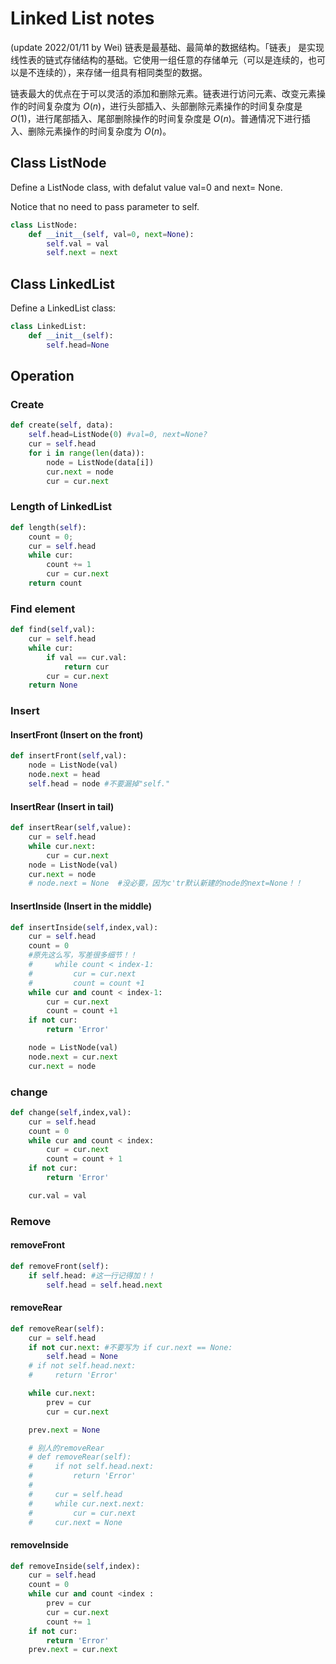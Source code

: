 # Linked List notes
(update 2022/01/11 by Wei)
链表是最基础、最简单的数据结构。「链表」 是实现线性表的链式存储结构的基础。它使用一组任意的存储单元（可以是连续的，也可以是不连续的），来存储一组具有相同类型的数据。

链表最大的优点在于可以灵活的添加和删除元素。链表进行访问元素、改变元素操作的时间复杂度为 $O(n)$，进行头部插入、头部删除元素操作的时间复杂度是 $O(1)$，进行尾部插入、尾部删除操作的时间复杂度是 $O(n)$。普通情况下进行插入、删除元素操作的时间复杂度为 $O(n)$。

## Class ListNode

Define a ListNode class, with defalut value val=0 and next= None.

Notice that no need to pass parameter to self.

```python
class ListNode:
    def __init__(self, val=0, next=None):
        self.val = val
        self.next = next
```

## Class LinkedList

Define a LinkedList class:

```python
class LinkedList:
    def __init__(self):
        self.head=None
```

## Operation

### Create

```python
def create(self, data):
    self.head=ListNode(0) #val=0, next=None?
    cur = self.head
    for i in range(len(data)):
        node = ListNode(data[i])
        cur.next = node
        cur = cur.next
```

### Length of LinkedList

```python
def length(self):
    count = 0;
    cur = self.head
    while cur:
        count += 1
        cur = cur.next
    return count
```

### Find element

```python
def find(self,val):
    cur = self.head
    while cur:
        if val == cur.val:
            return cur
        cur = cur.next
    return None
```

### Insert

#### InsertFront (Insert on the front)

```python
def insertFront(self,val):
    node = ListNode(val)
    node.next = head
    self.head = node #不要漏掉"self."
```

#### InsertRear (Insert in tail)

```python
def insertRear(self,value):
    cur = self.head
    while cur.next:
        cur = cur.next
    node = ListNode(val)
    cur.next = node
    # node.next = None  #没必要，因为c'tr默认新建的node的next=None！！
```

#### InsertInside (Insert in the middle)

```python
def insertInside(self,index,val):
    cur = self.head
    count = 0
    #原先这么写，写差很多细节！！
    #     while count < index-1:
    #         cur = cur.next
    #         count = count +1
    while cur and count < index-1:
        cur = cur.next
        count = count +1
    if not cur:
        return 'Error'

    node = ListNode(val)
    node.next = cur.next
    cur.next = node
```

### change

```python
def change(self,index,val):
    cur = self.head
    count = 0
    while cur and count < index:
        cur = cur.next
        count = count + 1
    if not cur:
        return 'Error'

    cur.val = val
```

### Remove

#### removeFront

```python
def removeFront(self):
    if self.head: #这一行记得加！！
        self.head = self.head.next
```

#### removeRear

```python
def removeRear(self):
    cur = self.head
    if not cur.next: #不要写为 if cur.next == None:
        self.head = None
    # if not self.head.next:
    #     return 'Error'

    while cur.next:
        prev = cur
        cur = cur.next

    prev.next = None

    # 别人的removeRear
    # def removeRear(self):
    #     if not self.head.next:
    #         return 'Error'
    #
    #     cur = self.head
    #     while cur.next.next:
    #         cur = cur.next
    #     cur.next = None
```

#### removeInside

```python
def removeInside(self,index):
    cur = self.head
    count = 0
    while cur and count <index :
        prev = cur
        cur = cur.next
        count += 1
    if not cur:
        return 'Error'
    prev.next = cur.next
```

